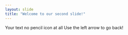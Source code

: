 ```yaml
---
layout: slide
title: "Welcome to our second slide!"
---
```

Your text no pencil icon at all
Use the left arrow to go back!
